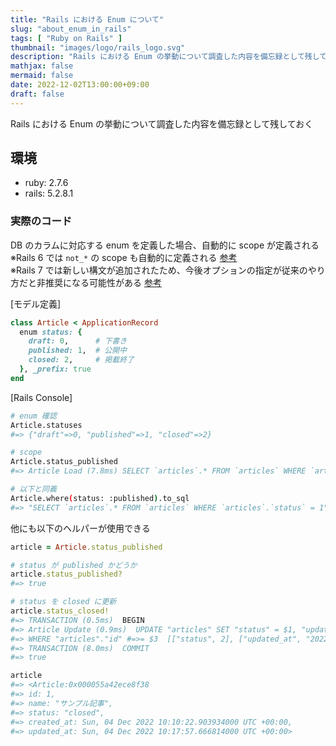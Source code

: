```yaml
---
title: "Rails における Enum について"
slug: "about_enum_in_rails"
tags: [ "Ruby on Rails" ]
thumbnail: "images/logo/rails_logo.svg"
description: "Rails における Enum の挙動について調査した内容を備忘録として残しておく"
mathjax: false
mermaid: false
date: 2022-12-02T13:00:00+09:00
draft: false
---
```


Rails における Enum の挙動について調査した内容を備忘録として残しておく

## 環境

* ruby: 2.7.6
* rails: 5.2.8.1

### 実際のコード

DB のカラムに対応する enum を定義した場合、自動的に scope が定義される  
※Rails 6 では `not_*` の scope も自動的に定義される [参考](https://github.com/rails/rails/pull/35381)  
※Rails 7 では新しい構文が追加されたため、今後オプションの指定が従来のやり方だと非推奨になる可能性がある [参考](https://github.com/rails/rails/pull/41328)

[モデル定義]

```rb
class Article < ApplicationRecord
  enum status: {
    draft: 0,      # 下書き
    published: 1,  # 公開中
    closed: 2,     # 掲載終了
  }, _prefix: true
end
```

[Rails Console]

```bash
# enum 確認
Article.statuses
#=> {"draft"=>0, "published"=>1, "closed"=>2}

# scope
Article.status_published
#=> Article Load (7.8ms) SELECT `articles`.* FROM `articles` WHERE `articles`.`status` = 1

# 以下と同義
Article.where(status: :published).to_sql
#=> "SELECT `articles`.* FROM `articles` WHERE `articles`.`status` = 1"
```

他にも以下のヘルパーが使用できる

```rb
article = Article.status_published

# status が published かどうか
article.status_published?
#=> true

# status を closed に更新
article.status_closed!
#=> TRANSACTION (0.5ms)  BEGIN
#=> Article Update (0.9ms)  UPDATE "articles" SET "status" = $1, "updated_at" = $2
#=> WHERE "articles"."id" #=>= $3  [["status", 2], ["updated_at", "2022-12-04 10:17:57.666814"], ["id", 1]]
#=> TRANSACTION (8.0ms)  COMMIT
#=> true

article
#=> <Article:0x000055a42ece8f38
#=> id: 1,
#=> name: "サンプル記事",
#=> status: "closed",
#=> created_at: Sun, 04 Dec 2022 10:10:22.903934000 UTC +00:00,
#=> updated_at: Sun, 04 Dec 2022 10:17:57.666814000 UTC +00:00>
```
